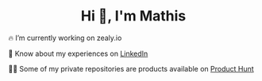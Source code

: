 <h1 align="center">Hi 👋, I'm Mathis</h1>

🔥 I’m currently working on zealy.io

🤝 Know about my experiences on [LinkedIn](https://www.linkedin.com/in/grosjean-mathis/)

👨‍💻 Some of my private repositories are products available on [Product Hunt](https://www.producthunt.com/@mathis_grosjean1/made)
